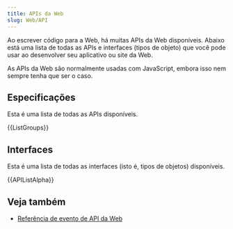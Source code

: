 ```yaml
---
title: APIs da Web
slug: Web/API
---
```


Ao escrever código para a Web, há muitas APIs da Web disponíveis. Abaixo está uma lista de todas as APIs e interfaces (tipos de objeto) que você pode usar ao desenvolver seu aplicativo ou site da Web.

As APIs da Web são normalmente usadas com JavaScript, embora isso nem sempre tenha que ser o caso.

## Especificações

Esta é uma lista de todas as APIs disponíveis.

{{ListGroups}}

## Interfaces

Esta é uma lista de todas as interfaces (isto é, tipos de objetos) disponíveis.

{{APIListAlpha}}

## Veja também

- [Referência de evento de API da Web](/pt-BR/docs/Web/Events)
